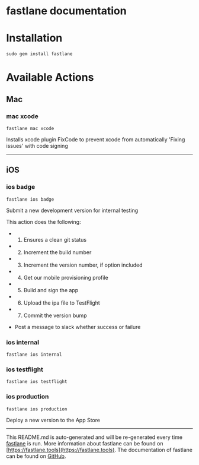 fastlane documentation
================
# Installation
```
sudo gem install fastlane
```
# Available Actions
## Mac
### mac xcode
```
fastlane mac xcode
```
Installs xcode plugin FixCode to prevent xcode from automatically 'Fixing issues' with code signing

----

## iOS
### ios badge
```
fastlane ios badge
```
Submit a new development version for internal testing

This action does the following:



- 1) Ensures a clean git status

- 2) Increment the build number

- 3) Increment the version number, if option included

- 4) Get our mobile provisioning profile

- 5) Build and sign the app

- 6) Upload the ipa file to TestFlight

- 7) Commit the version bump

- Post a message to slack whether success or failure
### ios internal
```
fastlane ios internal
```

### ios testflight
```
fastlane ios testflight
```

### ios production
```
fastlane ios production
```
Deploy a new version to the App Store

----

This README.md is auto-generated and will be re-generated every time [fastlane](https://fastlane.tools) is run.
More information about fastlane can be found on [https://fastlane.tools](https://fastlane.tools).
The documentation of fastlane can be found on [GitHub](https://github.com/fastlane/fastlane/tree/master/fastlane).